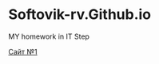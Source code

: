 # Softovik-rv.Github.io

MY homework in IT Step

[Сайт №1](Softovik-rv.Github.io/Site1 "Мой первый сайт!")
